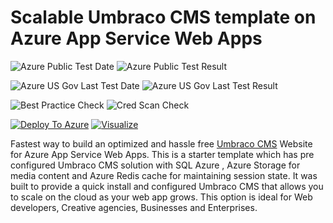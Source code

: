 # Scalable Umbraco CMS template on Azure App Service Web Apps

![Azure Public Test Date](https://azurequickstartsservice.blob.core.windows.net/badges/umbraco-cms-webapp-redis-cache/PublicLastTestDate.svg)
![Azure Public Test Result](https://azurequickstartsservice.blob.core.windows.net/badges/umbraco-cms-webapp-redis-cache/PublicDeployment.svg)

![Azure US Gov Last Test Date](https://azurequickstartsservice.blob.core.windows.net/badges/umbraco-cms-webapp-redis-cache/FairfaxLastTestDate.svg)
![Azure US Gov Last Test Result](https://azurequickstartsservice.blob.core.windows.net/badges/umbraco-cms-webapp-redis-cache/FairfaxDeployment.svg)

![Best Practice Check](https://azurequickstartsservice.blob.core.windows.net/badges/umbraco-cms-webapp-redis-cache/BestPracticeResult.svg)
![Cred Scan Check](https://azurequickstartsservice.blob.core.windows.net/badges/umbraco-cms-webapp-redis-cache/CredScanResult.svg)

[![Deploy To Azure](https://raw.githubusercontent.com/fathym-it/azure-quickstart-templates/master/1-CONTRIBUTION-GUIDE/images/deploytoazure.svg?sanitize=true)](https://portal.azure.com/#create/Microsoft.Template/uri/https%3A%2F%2Fraw.githubusercontent.com%2Ffathym-it%2Fazure-quickstart-templates%2Fmaster%2Fumbraco-cms-webapp-redis-cache%2Fazuredeploy.json)  [![Visualize](https://raw.githubusercontent.com/fathym-it/azure-quickstart-templates/master/1-CONTRIBUTION-GUIDE/images/visualizebutton.svg?sanitize=true)](http://armviz.io/#/?load=https%3A%2F%2Fraw.githubusercontent.com%2Ffathym-it%2Fazure-quickstart-templates%2Fmaster%2Fumbraco-cms-webapp-redis-cache%2Fazuredeploy.json)
  

  

Fastest way to build an optimized and hassle free [Umbraco CMS](http://umbraco.org) Website for Azure App Service Web Apps. This is a starter template which has pre configured Umbraco CMS solution with SQL Azure , Azure Storage for media content and Azure Redis cache for maintaining session state. It was built to provide a quick install and configured Umbraco CMS that allows you to scale on the cloud as your web app grows. This option is ideal for Web developers, Creative agencies, Businesses and Enterprises.


